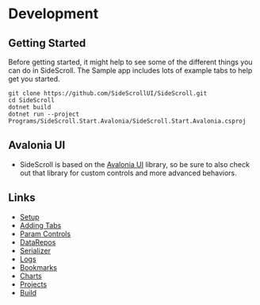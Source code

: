 # Development

## Getting Started
Before getting started, it might help to see some of the different things you can do in SideScroll. The Sample app includes lots of example tabs to help get you started.
```
git clone https://github.com/SideScrollUI/SideScroll.git
cd SideScroll
dotnet build
dotnet run --project Programs/SideScroll.Start.Avalonia/SideScroll.Start.Avalonia.csproj
```

## Avalonia UI
* SideScroll is based on the [Avalonia UI](https://github.com/AvaloniaUI/Avalonia) library, so be sure to also check out that library for custom controls and more advanced behaviors.

## Links
* [Setup](Setup.md)
* [Adding Tabs](AddingTabs.md)
* [Param Controls](ParamControls.md)
* [DataRepos](DataRepos.md)
* [Serializer](Serializer.md)
* [Logs](Logs.md)
* [Bookmarks](Bookmarks.md)
* [Charts](Charts.md)
* [Projects](Projects.md)
* [Build](Build.md)
